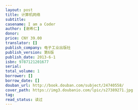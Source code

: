 ```yaml
---
layout: post
title: 计算机网络
subtitle:
casename: I am a Coder
author: [谢希仁]
donor: 
price: CNY 39.00
translator: []
publish_company: 电子工业出版社
publish_version: 第6版
publish_date: 2013-6-1
isbn: 9787121201677
serial: 
total_volume: 1
borrower: []
borrow_date: []
douban_url: http://book.douban.com/subject/24740558/
cover_path: https://img3.doubanio.com/lpic/s27389271.jpg
tag: 
read_status: 读过
---
```

